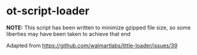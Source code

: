 # ot-script-loader
**NOTE:** This script has been written to minimize gzipped file size, so some liberties may have been taken to achieve that end

Adapted from https://github.com/walmartlabs/little-loader/issues/39
